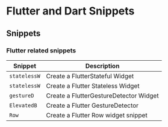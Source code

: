 # Flutter and Dart Snippets

## Snippets

### Flutter related snippets

| Snippet        | Description                                                                      |
| -------------- | -------------------------------------------------------------------------------- |
| `statelessW`   | Create a FlutterStateful  Widget                                                        |
| `statelessW`   | Create a Flutter Stateless Widget |
| `gestureD`     | Create a FlutterGestureDetector Widget |
| `ElevatedB` | Create a Flutter GestureDetector |
| `Row` | Create a Flutter Row widget snippet |

